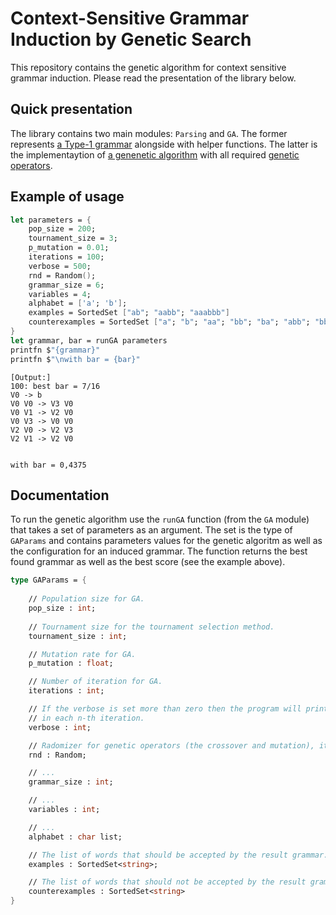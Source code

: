 # Context-Sensitive Grammar Induction by Genetic Search

This repository contains the genetic algorithm for context sensitive grammar induction. Please read the presentation of the library below.

## Quick presentation

The library contains two main modules: `Parsing` and `GA`. The former represents [a Type-1 grammar](https://en.wikipedia.org/wiki/Chomsky_hierarchy#Type-1_grammars) alongside with helper functions.
The latter is the implementaytion of [a genenetic algorithm](https://en.wikipedia.org/wiki/Genetic_algorithm) with all required [genetic operators](https://en.wikipedia.org/wiki/Genetic_algorithm#Genetic_operators).

## Example of usage

```fsharp
let parameters = {
    pop_size = 200;
    tournament_size = 3;
    p_mutation = 0.01;
    iterations = 100;
    verbose = 500;
    rnd = Random();
    grammar_size = 6;
    variables = 4;
    alphabet = ['a'; 'b'];
    examples = SortedSet ["ab"; "aabb"; "aaabbb"]
    counterexamples = SortedSet ["a"; "b"; "aa"; "bb"; "ba"; "abb"; "bba"; "abab"]
}
let grammar, bar = runGA parameters
printfn $"{grammar}"
printfn $"\nwith bar = {bar}"
```

```
[Output:]
100: best bar = 7/16
V0 -> b
V0 V0 -> V3 V0
V0 V1 -> V2 V0
V0 V3 -> V0 V0
V2 V0 -> V2 V3
V2 V1 -> V2 V0


with bar = 0,4375
```

## Documentation

To run the genetic algorithm use the `runGA` function (from the `GA` module) that takes a set of parameters as an argument. The set is the type of `GAParams` and contains parameters values for the genetic algoritm as well as the configuration for an induced grammar. The function returns the best found grammar as well as the best score (see the example above).

```fsharp
type GAParams = {
    
    // Population size for GA.
    pop_size : int;
    
    // Tournament size for the tournament selection method.
    tournament_size : int;

    // Mutation rate for GA.
    p_mutation : float;

    // Number of iteration for GA.
    iterations : int;

    // If the verbose is set more than zero then the program will print the best individual
    // in each n-th iteration.
    verbose : int;

    // Radomizer for genetic operators (the crossover and mutation), it must be the `Random` type.
    rnd : Random;

    // ...
    grammar_size : int;

    // ...
    variables : int;

    // ...
    alphabet : char list;

    // The list of words that should be accepted by the result grammar.
    examples : SortedSet<string>;

    // The list of words that should not be accepted by the result grammar.
    counterexamples : SortedSet<string>
}
```